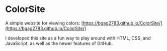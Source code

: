# ColorSite
A simple website for viewing colors:
[https://bgag2783.github.io/ColorSite/](https://bgag2783.github.io/ColorSite/)

I developed this site as a fun way to play around with HTML, CSS, and JavaScript, as well as the newer features of GitHub.

